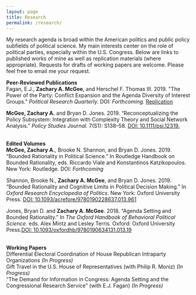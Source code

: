 ```yaml
---
layout: page
title: Research
permalink: /research/
---
```

My research agenda is broad within the American politics and public policy subfields of political science. My main interests center on the role of political parties, especially within the U.S. Congress. Below are links to published works of mine as well as replication materials (where appropriate). Requests for drafts of working papers are welcome. Please feel free to email me your request.

**Peer-Reviewed Publications** <br>
Fagan, E.J., **Zachary A. McGee**, and Herschel F. Thomas III. 2019. "The Power of the Party: Conflict Expansion and the Agenda Diversity of Interest Groups." *Political Research Quarterly.* DOI: *Forthcoming.* [Replication](/replication/fagan_mcgee_thomas_prq19.zip)

**McGee, Zachary A.** and Bryan D. Jones. 2019. “Reconceptualizing the Policy Subsystem: Integration with Complexity Theory and Social Network Analysis.” *Policy Studies Journal.* 7(S1): S138–58. [DOI: 10.1111/psj.12319.](https://onlinelibrary.wiley.com/doi/full/10.1111/psj.12319) <br><br>

**Edited Volumes** <br>
**McGee, Zachary  A.**, Brooke N. Shannon, and Bryan D. Jones. 2019. “Bounded Rationality in Political Science.” In Routledge Handbook on Bounded Rationality, eds. Riccardo Viale and Konstantinos Katzikopoulos. New York: Routledge. DOI: *Forthcoming*<br>

Shannon, Brooke N., **Zachary  A.  McGee**, and Bryan D. Jones. 2019. “Bounded Rationality and Cognitive Limits in Political Decision Making.” In *Oxford Research Encyclopedia of Politics*. New York: Oxford University Press. [DOI: 10.1093/acrefore/9780190228637.013.961](https://oxfordre.com/politics/view/10.1093/acrefore/9780190228637.001.0001/acrefore-9780190228637-e-961)<br>

Jones, Bryan D. and **Zachary A. McGee**. 2018. “Agenda Setting and Bounded Rationality.” In *The Oxford Handbook of Behavioral Political Science.* eds. Alex Mintz and Lesley Terris. Oxford: Oxford University Press.[DOI: 10.1093/oxfordhb/9780190634131.013.19](http://www.oxfordhandbooks.com/view/10.1093/oxfordhb/9780190634131.001.0001/oxfordhb-9780190634131-e-19)<br><br>

**Working Papers** <br>
Differential Electoral Coordination of House Republican Intraparty Organizations *(In Progress)*<br>
Gift Travel in the U.S. House of Representatives (with Philip R. Moniz) *(In Progress)*<br>
“The Demand for Information in Congress: Agenda Setting and the Congressional Research Service” (with E.J. Fagan) *(In Progress)*
